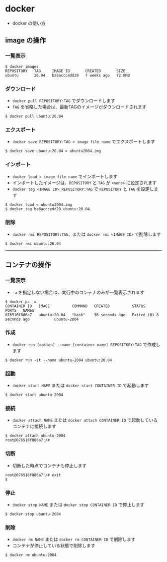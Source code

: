 # docker

- docker の使い方

## image の操作

### 一覧表示

```
$ docker images
REPOSITORY   TAG     IMAGE ID       CREATED       SIZE
ubuntu       20.04   ba6acccedd29   7 weeks ago   72.8MB
```

### ダウンロード

- `docker pull REPOSITORY:TAG` でダウンロードします
- `TAG` を省略した場合は、最新TAGのイメージがダウンロードされます

```
$ docker pull ubuntu:20.04
```

### エクスポート

- `docker save REPOSITORY:TAG > image file name` でエクスポートします

```
$ docker save ubuntu:20.04 > ubuntu2004.img
```

### インポート

- `docker load < image file name` でインポートします
- インポートしたイメージは、`REPOSITORY` と `TAG` が `<none>` に設定されます
- `docker tag <IMAGE ID> REPOSITORY:TAG` で `REPOSITORY` と `TAG` を設定します

```
$ docker load < ubuntu2004.img
$ docker tag ba6acccedd29 ubuntu:20.04
```

### 削除

- `docker rmi REPOSITORY:TAG`、または `docker rmi <IMAGE ID>` で削除します

```
$ docker rmi ubuntu:20.04
```

---

## コンテナの操作

### 一覧表示

- `-a` を指定しない場合は、実行中のコンテナのみが一覧表示されます

```
$ docker ps -a
CONTAINER ID   IMAGE          COMMAND   CREATED          STATUS                     PORTS   NAMES
076516f886a7   ubuntu:20.04   "bash"    36 seconds ago   Exited (0) 8 seconds ago           ubuntu-2004
```

### 作成

- `docker run [option] --name [container name] REPOSITORY:TAG` で作成します

```
$ docker run -it --name ubuntu-2004 ubuntu:20.04
```

### 起動

- `docker start NAME` または `docker start CONTAINER ID` で起動します

```
$ docker start ubuntu-2004
```

### 接続

- `docker attach NAME` または `docker attach CONTAINER ID` で起動しているコンテナに接続します

```
$ docker attach ubuntu-2004
root@076516f886a7:/# 
```

### 切断

- 切断した時点でコンテナも停止します

```
root@076516f886a7:/# exit
$
```

### 停止

- `docker stop NAME` または `docker stop CONTAINER ID` で停止します

```
$ docker stop ubuntu-2004
```

### 削除

- `docker rm NAME` または `docker rm CONTAINER ID` で削除します
- コンテナが停止している状態で削除します

```
$ docker rm ubuntu-2004
```

